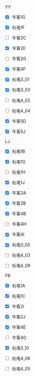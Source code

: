 YY

- [x] 牛客1G
- [x] 杭电1F
- [ ] 牛客2C
- [x] 牛客2E
- [ ] 牛客2G
- [x] 牛客4F
- [x] 杭电3_01
- [x] 杭电3_03
- [ ] 杭电4_02
- [ ] 杭电4_04
- [x] 牛客5D
- [x] 牛客5J



LJ

- [x] 杭电1B
- [x] 杭电1G
- [ ] 杭电1H
- [x] 杭电1J
- [x] 牛客2A
- [x] 牛客2B
- [x] 牛客4B
- [ ] 牛客4H
- [x] 牛客4I
- [x] 杭电3_05
- [ ] 杭电4_03
- [ ] 杭电4_09





FB
- [x] 杭电1A
- [x] 杭电1C
- [x] 牛客2I
- [x] 牛客2J
- [x] 牛客4E
- [ ] 牛客4G
- [x] 杭电3_10
- [ ] 杭电4_06
- [ ] 杭电4_05

